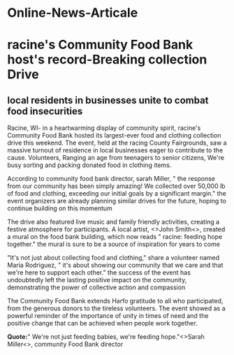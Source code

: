 # Online-News-Articale
<!doctype html> 
<html lang= "en"> 
<head><meta charset= UTF-8"><title> racine's first ever Community Food Bank event</title></head>
<body><h1> racine's Community Food Bank host's  record-Breaking collection Drive</h1>
<h2> local residents in businesses unite to combat food insecurities</h2>
<p>Racine, WI- in a heartwarming display of community spirit, racine's Community Food Bank hosted its largest-ever food and clothing collection drive this weekend. The event, held at the racing County Fairgrounds, saw a massive turnout of residence in local businesses eager to contribute to the cause. Volunteers, Ranging an age from teenagers to senior citizens, We're busy sorting and packing donated food in clothing items.</p>
<p>According to community food bank director, sarah Miller, " the response from our community has been simply amazing! We collected over 50,000 lb of food and clothing, exceeding our initial goals by a significant margin." the event organizers are already planning similar drives for the future, hoping to continue building on this momentum</p>
<p>The drive also featured live music and family friendly activities, creating a festive atmosphere for participants. A local artist, <<!nav>>John Smith<<!/nav>>, created a mural on the food bank building, which now reads " racine: feeding hope together." the mural is sure to be a source of inspiration for years to come</p>
<p>"It's not just about collecting food and clothing," share a volunteer named Maria Rodriguez, " it's about showing our community that we care and that we're here to support each other." the success of the event has undoubtedly left the lasting positive impact on the community, demonstrating the power of collective action and compassion</p>
<p>The Community Food Bank extends Harfo gratitude to all who participated, from the generous donors to the tireless volunteers. The event showed as a powerful reminder of the importance of unity in times of need and the positive change that can be achieved when people work together.</p><p><strong>Quote:</strong>" We're not just feeding babies, we're feeding hope."<<!nav>>Sarah Miller<<!/nav>>,  community Food Bank director</p>
</body>
<?html>
